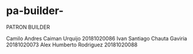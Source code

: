 # pa-builder-
PATRON BUILDER

Camilo Andres Caiman Urquijo  20181020086
Ivan Santiago Chauta Gaviria  20181020073
Alex Humberto Rodriguez       20181020088
